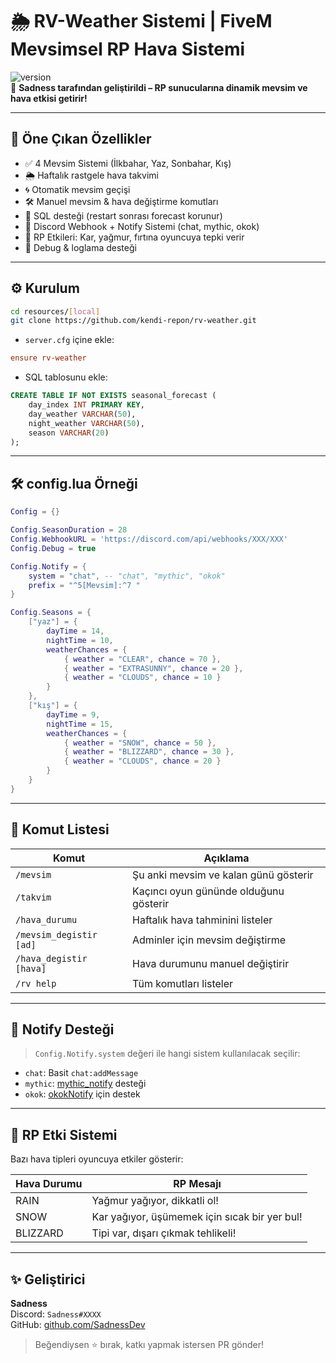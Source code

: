 # 🌦️ RV-Weather Sistemi | FiveM Mevsimsel RP Hava Sistemi

![version](https://img.shields.io/badge/version-2.0.0-blue.svg)  
🎯 **Sadness tarafından geliştirildi – RP sunucularına dinamik mevsim ve hava etkisi getirir!**

---

## 📌 Öne Çıkan Özellikler

- ✅ 4 Mevsim Sistemi (İlkbahar, Yaz, Sonbahar, Kış)
- 🌦️ Haftalık rastgele hava takvimi
- 🌀 Otomatik mevsim geçişi
- 🛠️ Manuel mevsim & hava değiştirme komutları
- 💾 SQL desteği (restart sonrası forecast korunur)
- 🔔 Discord Webhook + Notify Sistemi (chat, mythic, okok)
- 🧊 RP Etkileri: Kar, yağmur, fırtına oyuncuya tepki verir
- 🧠 Debug & loglama desteği

---

## ⚙️ Kurulum

```bash
cd resources/[local]
git clone https://github.com/kendi-repon/rv-weather.git
```

- `server.cfg` içine ekle:
```cfg
ensure rv-weather
```

- SQL tablosunu ekle:
```sql
CREATE TABLE IF NOT EXISTS seasonal_forecast (
    day_index INT PRIMARY KEY,
    day_weather VARCHAR(50),
    night_weather VARCHAR(50),
    season VARCHAR(20)
);
```

---

## 🛠️ config.lua Örneği

```lua
Config = {}

Config.SeasonDuration = 28
Config.WebhookURL = 'https://discord.com/api/webhooks/XXX/XXX'
Config.Debug = true

Config.Notify = {
    system = "chat", -- "chat", "mythic", "okok"
    prefix = "^5[Mevsim]:^7 "
}

Config.Seasons = {
    ["yaz"] = {
        dayTime = 14,
        nightTime = 10,
        weatherChances = {
            { weather = "CLEAR", chance = 70 },
            { weather = "EXTRASUNNY", chance = 20 },
            { weather = "CLOUDS", chance = 10 }
        }
    },
    ["kış"] = {
        dayTime = 9,
        nightTime = 15,
        weatherChances = {
            { weather = "SNOW", chance = 50 },
            { weather = "BLIZZARD", chance = 30 },
            { weather = "CLOUDS", chance = 20 }
        }
    }
}
```

---

## 📖 Komut Listesi

| Komut                | Açıklama                                      |
|----------------------|-----------------------------------------------|
| `/mevsim`            | Şu anki mevsim ve kalan günü gösterir         |
| `/takvim`            | Kaçıncı oyun gününde olduğunu gösterir        |
| `/hava_durumu`       | Haftalık hava tahminini listeler              |
| `/mevsim_degistir [ad]` | Adminler için mevsim değiştirme            |
| `/hava_degistir [hava]` | Hava durumunu manuel değiştirir            |
| `/rv help`           | Tüm komutları listeler                        |

---

## 💬 Notify Desteği

> `Config.Notify.system` değeri ile hangi sistem kullanılacak seçilir:

- `chat`: Basit `chat:addMessage`
- `mythic`: [mythic_notify](https://github.com/thelindat/mythic_notify) desteği
- `okok`: [okokNotify](https://github.com/okokProjects/okokNotify) için destek

---

## 🧊 RP Etki Sistemi

Bazı hava tipleri oyuncuya etkiler gösterir:

| Hava Durumu | RP Mesajı                                      |
|-------------|------------------------------------------------|
| RAIN        | Yağmur yağıyor, dikkatli ol!                   |
| SNOW        | Kar yağıyor, üşümemek için sıcak bir yer bul!  |
| BLIZZARD    | Tipi var, dışarı çıkmak tehlikeli!             |

---

## ✨ Geliştirici

**Sadness**  
Discord: `Sadness#XXXX`  
GitHub: [github.com/SadnessDev](https://github.com/Sadness_Officall)

> Beğendiysen ⭐ bırak, katkı yapmak istersen PR gönder!
